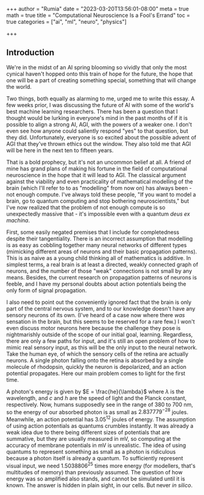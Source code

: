 +++
author = "Rumia"
date = "2023-03-20T13:56:01-08:00"
meta = true
math = true
title = "Computational Neuroscience Is a Fool's Errand"
toc = true
categories = ["ai", "ml", "neuro", "physics"]


+++

## Introduction

We're in the midst of an AI spring blooming so vividly that only the most cynical haven't hopped onto this train of hope for the future, the hope that one will be a part of creating something special, something that will change the world. 

Two things, both equally as alarming to me, urged me to write this essay. A few weeks prior, I was discussing the future of AI with some of the world's best machine learning researchers. There has been a question that I thought would be lurking in everyone's mind in the past months of if it is possible to align a strong AI, AGI, with the powers of a weaker one. I don't even see how anyone could saliently respond "yes" to that question, but they did. Unfortunately, everyone is so excited about the possible advent of AGI that they've thrown ethics out the window. They also told me that AGI will be here in the next ten to fifteen years.

That is a bold prophecy, but it's not an uncommon belief at all. A friend of mine has grand plans of making his fortune in the field of computational neuroscience in the hope that it will lead to AGI. The classical argument against the viability and even practicality of mathematical modelling of the brain (which I'll refer to to as "modelling" from now on) has always been - not enough compute. I've always told these people, "If you want to model a brain, go to quantum computing and stop bothering neuroscientists," but I've now realized that the problem of not enough compute is so unexpectedly massive that - it's impossible even with a quantum *deus ex machina*. 

First, some easily negated premises that I include for completedness despite their tangentiality. There is an incorrect assumption that modelling is as easy as cobbling together many neural networks of different types (mimicking different areas of neurons and their basic propagation patterns). This is as naive as a young child thinking all of mathematics is additive. In simplest terms, a real brain is at least a directed, weakly connected graph of neurons, and the number of those "weak" connections is not small by any means. Besides, the current research on propagation patterns of neurons is feeble, and I have my personal doubts about action potentials being the only form of signal propagation. 

I also need to point out the conveniently ignored fact that the brain is only part of the central nervous system, and to our knowledge doesn't have any sensory neurons of its own. (I've heard of a case now where there *was* sensation in the brain, but this seems to be reserved for a rare few.) I won't even discuss motor neurons here because the challenge they pose is nightmarishly outside of the scope of our initial goal, learning. Regardless, there are only a few paths for input, and it's still an open problem of how to mimic real sensory input, as this will be the only input to the neural network. Take the human eye, of which the sensory cells of the retina are actually neurons. A single photon falling onto the retina is absorbed by a single molecule of rhodopsin, quickly the neuron is depolarized, and an action potential propagates. Here our main problem comes to light for the first time. 

A photon's energy is given by $E = \frac{he}{\lambda}$ where $\lambda$ is the wavelength, and $c$ and $h$ are the speed of light and the Planck constant, respectively. Now, humans supposedly see in the range of 380 to 700 nm, so the energy of our absorbed photon is as small as $2.837779^{-28}$ joules. Meanwhile, an action potential has $3.05^{12}$ joules of energy. The assumption of using action potentials as quantums crumbles instantly. It was already a weak idea due to there being different sizes of potentials that are summative, but they are usually measured in mV, so computing at the accuracy of membrane potentials in mV is unrealistic. The idea of using quantums to represent something as small as a photon is ridiculous because a photon itself is already a quantum. To sufficiently represent visual input, we need $1.5038806^{25}$ times more energy (for modellers, that's multitudes of memory) than previously assumed. The question of how energy was so amplified also stands, and cannot be simulated until it is known. The answer is hidden in plain sight, in our cells. But never *in silico*. 